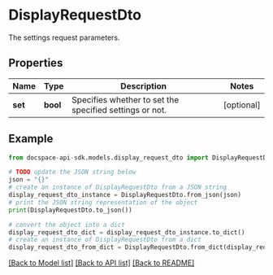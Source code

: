# DisplayRequestDto
The settings request parameters.

## Properties

Name | Type | Description | Notes
------------ | ------------- | ------------- | -------------
**set** | **bool** | Specifies whether to set the specified settings or not. | [optional] 

## Example

```python
from docspace-api-sdk.models.display_request_dto import DisplayRequestDto

# TODO update the JSON string below
json = "{}"
# create an instance of DisplayRequestDto from a JSON string
display_request_dto_instance = DisplayRequestDto.from_json(json)
# print the JSON string representation of the object
print(DisplayRequestDto.to_json())

# convert the object into a dict
display_request_dto_dict = display_request_dto_instance.to_dict()
# create an instance of DisplayRequestDto from a dict
display_request_dto_from_dict = DisplayRequestDto.from_dict(display_request_dto_dict)
```
[[Back to Model list]](../README.md#documentation-for-models) [[Back to API list]](../README.md#documentation-for-api-endpoints) [[Back to README]](../README.md)


